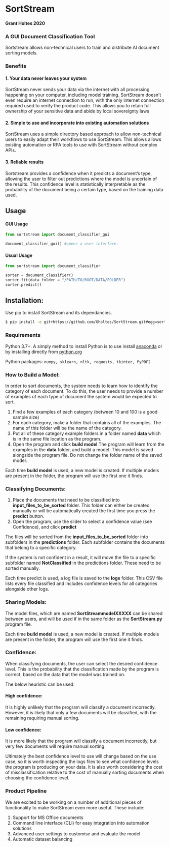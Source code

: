 # SortStream
#### Grant Holtes 2020
### A GUI Document Classification Tool

Sortstream allows non-technical users to train and distribute AI document sorting models.

### Benefits

#### 1. Your data never leaves your system
SortStream never sends your data via the internet with all processing happening on your computer, including model training. 
SortStream doesn’t even require an internet connection to run, with the only internet connection required used to verify the product code.
This allows you to retain full ownership of your sensitive data and abide by local sovereignty laws

#### 2. Simple to use and incorporate into existing automation solutions
SortStream uses a simple directory based approach to allow non-technical users to easily adapt their workflows to use SortStream. This allows allows existing automation or RPA tools to use with SortStream without complex APIs.

#### 3. Reliable results
Sortstream provides a confidence when it predicts a document’s type, allowing the user to filter out predictions where the model is uncertain of the results. This confidence level is statistically interpretable as the probability of the document being a certain type, based on the training data used.

## Usage

#### GUI Usage

```python
from sortstream import document_classifier_gui

document_classifier_gui() #opens a user interface.
```

#### Usual Usage

```python
from sortstream import document_classifier

sorter = document_classifier()
sorter.fit(data_folder = "/PATH/TO/ROOT/DATA/FOLDER")
sorter.predict()

```

## Installation:

Use pip to install SortStream and its dependancies.

```bash
$ pip install -e git+https://github.com/Gholtes/SortStream.git#egg=sortstream
```

### Requirements

Python 3.7+. A simply method to install Python is to use install [anaconda](https://docs.anaconda.com/anaconda/install/) or by installing directly from [python.org](https://www.python.org/downloads/)

Python packages: `numpy, sklearn, nltk, requests, tkinter, PyPDF2`

### How to Build a Model:

In order to sort documents, the system needs to learn how to identify the category of each document. To do this, the user needs to provide a number of examples of each type of document the system would be expected to sort. 

1) Find a few examples of each category (between 10 and 100 is a good sample size)
2) For each category, make a folder that contains all of the examples. The name of this folder will be the name of the category.
3) Put all of these category example folders in a folder named **data** which is in the same file location as the program.
4) Open the program and click **build model** The program will learn from the examples in the **data** folder, and build a model. This model is saved alongside the program file. Do not change the folder name of the saved model. 

Each time **build model** is used, a new model is created. If multiple models are present in the folder, the program will use the first one it finds.

### Classifying Documents:

1) Place the documents that need to be classified into **input_files_to_be_sorted** folder. This folder can either be created manually or will be automatically created the first time you press the **predict** button.
2) Open the program, use the slider to select a confidence value (see Confidence), and click **predict**

The files will be sorted from the **input_files_to_be_sorted** folder into subfolders in the **predictions** folder.  Each subfolder contains the documents that belong to a specific category. 

If the system is not confident in a result, it will move the file to a specific subfolder named **NotClassified** in the predictions folder. These need to be sorted manually. 

Each time predict is used, a log file is saved to the **logs** folder. This CSV file lists every file classified and includes confidence levels for all categories alongside other logs. 

### Sharing Models:

The model files, which are named **SortStreammodelXXXXX** can be shared between users, and will be used if in the same folder as the **SortStream.py** program file. 

Each time **build model** is used, a new model is created. If multiple models are present in the folder, the program will use the first one it finds.

### Confidence: 

When classifying documents, the user can select the desired confidence level. This is the probability that the classification made by the program is correct, based on the data that the model was trained on. 

The below heuristic can be used:

#### High confidence:
It is highly unlikely that the program will classify a document incorrectly. However, it is likely that only a few documents will be classified, with the remaining requiring manual sorting.

#### Low confidence:
It is more likely that the program will classify a document incorrectly, but very few documents will require manual sorting.

Ultimately the best confidence level to use will change based on the use case, so it is worth inspecting the logs files to see what confidence levels the program is producing on your data. 
It is also worth considering the cost of misclassification relative to the cost of manually sorting documents when choosing the confidence level. 

### Product Pipeline

We are excited to be working on a number of additional pieces of functionality to make SortStream even more useful. These include:
1. Support for MS Office documents
2. Command line interface (CLI) for easy integration into automation solutions
3. Advanced user settings to customise and evaluate the model
4. Automatic dataset balancing
